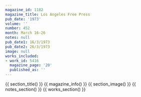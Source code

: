 ```yaml
---
magazine_id: 1182
magazine_title: Los Angeles Free Press
pub_date: '1973'
volume: ''
number: 452
month: March 16-26
notes: null
pub_date1: 16/3/1973
pub_date2: 26/3/1973
image: null
works_included:
- work_id: 5416
  magazine_page: '20'
  published_as: ''
---
```


{{ section_title() }}
{{ magazine_info() }}
{{ section_image() }}
{{ notes_section() }}
{{ works_section() }}
